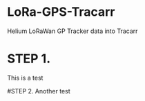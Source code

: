 # LoRa-GPS-Tracarr
Helium LoRaWan GP Tracker data into Tracarr

# STEP 1.
This is a test

#STEP 2.
Another test

